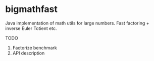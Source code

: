 # bigmathfast
Java implementation of math utils for large numbers. Fast factoring + inverse Euler Totient etc.

TODO
1) Factorize benchmark
2) API description
